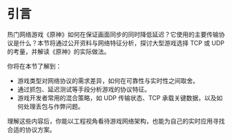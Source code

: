 # 引言

热门网络游戏《原神》如何在保证画面同步的同时降低延迟？它使用的主要传输协议是什么？本节将通过公开资料与网络特征分析，探讨大型游戏选择 TCP 或 UDP 的考量，并解读《原神》的实际做法。

你将在本节了解到：

- 游戏类型对网络协议的需求差异，如何在可靠性与实时性之间取舍。
- 通过抓包、延迟测试等手段分析游戏的协议特征。
- 游戏开发者常用的混合策略，如 UDP 传输状态、TCP 承载关键数据，以及如何处理丢包与作弊问题。

理解这些内容后，你能以工程视角看待游戏网络架构，也能为自己的实时应用寻找合适的协议方案。
